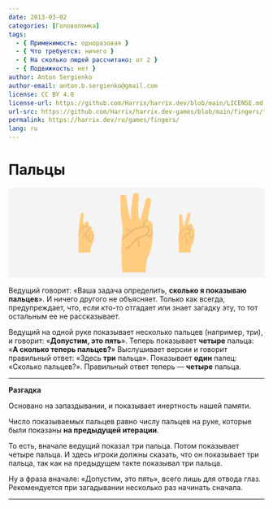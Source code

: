 ```yaml
---
date: 2013-03-02
categories: [Головоломка]
tags:
  - { Применимость: одноразовая }
  - { Что требуется: ничего }
  - { На сколько людей рассчитано: от 2 }
  - { Подвижность: нет }
author: Anton Sergienko
author-email: anton.b.sergienko@gmail.com
license: CC BY 4.0
license-url: https://github.com/Harrix/harrix.dev/blob/main/LICENSE.md
url-src: https://github.com/Harrix/harrix.dev-games/blob/main/fingers/fingers.md
permalink: https://harrix.dev/ru/games/fingers/
lang: ru
---
```


# Пальцы

![Featured image](featured-image.svg)

Ведущий говорит: «Ваша задача определить, **сколько я показываю пальцев**». И ничего другого не объясняет. Только как всегда, предупреждает, что, если кто-то отгадает или знает загадку эту, то тот остальным ее не рассказывает.

Ведущий на одной руке показывает несколько пальцев (например, три), и говорит: «**Допустим, это пять**». Теперь показывает **четыре** пальца: «**А сколько теперь пальцев?**» Выслушивает версии и говорит правильный ответ: «Здесь **три** пальца». Показывает **один** палец: «Сколько пальцев?». Правильный ответ теперь — **четыре** пальца.

---

**Разгадка** <!-- !details -->

Основано на запаздывании, и показывает инертность нашей памяти.

Число показываемых пальцев равно числу пальцев на руке, которые были показаны **на предыдущей итерации**.

То есть, вначале ведущий показал три пальца. Потом показывает четыре пальца. И здесь игроки должны сказать, что он показывает три пальца, так как на предыдущем такте показывал три пальца.

Ну а фраза вначале: «Допустим, это пять», всего лишь для отвода глаз. Рекомендуется при загадывании несколько раз начинать сначала.

---
